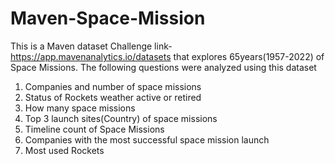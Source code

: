 # Maven-Space-Mission
This is a Maven dataset Challenge link-https://app.mavenanalytics.io/datasets that explores 65years(1957-2022) of Space Missions.
The following questions were analyzed using this dataset
1. Companies and number of space missions
2. Status of Rockets weather active or retired
3. How many space missions
4. Top 3 launch sites(Country) of space missions
5. Timeline count of Space Missions 
6. Companies with the most successful space mission launch
7. Most used Rockets
